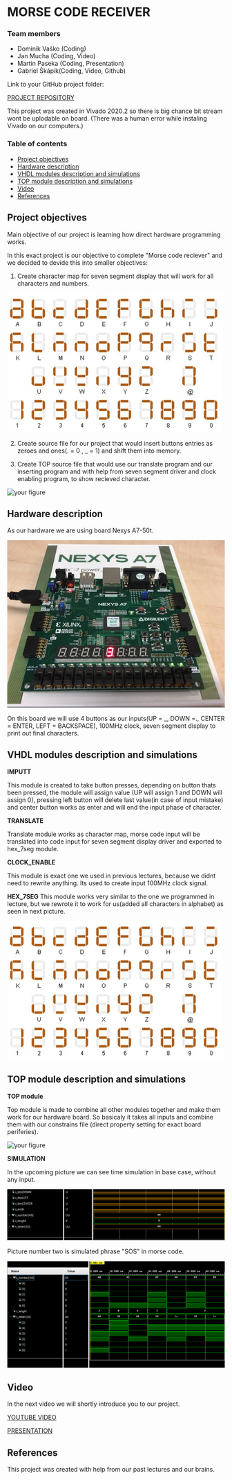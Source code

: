 # MORSE CODE RECEIVER

### Team members

* Dominik Vaško (Coding)
* Jan Mucha (Coding, Video)
* Martin Paseka (Coding, Presentation)
* Gabriel Škápík(Coding, Video, Github)

Link to your GitHub project folder:

   [PROJECT REPOSITORY](https://github.com/Hans22301/digital-electronics-1/tree/main/labs/project_morse_code_receiver)
   
   This project was created in Vivado 2020.2 so there is big chance bit stream wont be uplodable on board.
   (There was a human error while instaling Vivado on  our  computers.)


### Table of contents
* [Project objectives](#objectives)
* [Hardware description](#hardware)
* [VHDL modules description and simulations](#modules)
* [TOP module description and simulations](#top)
* [Video](#video)
* [References](#references)


<a name="objectives"></a>
## Project objectives

Main objective of our project is learning how direct hardware programming works.

In this exact project  is our objective to complete "Morse code reciever" and we decided to  devide this into smaller objectives:
1. Create character map for seven segment display that will work for all  characters and numbers.

![your figure](https://github.com/Hans22301/digital-electronics-1/blob/main/labs/project_morse_code_receiver/images/mapa_znaku.png)
	
2. Create source file for our project that would insert buttons entries as zeroes and ones(. = 0 , _ = 1) and shift them into memory.
	
3. Create TOP source file that would use our translate program and our inserting program and with help from seven segment driver and clock enabling program, to show recieved character.
	
![your figure](https://github.com/Hans22301/digital-electronics-1/blob/main/labs/project_morse_code_receiver/images/obrázek_2022-05-04_004706754.png)

<a name="hardware"></a>
## Hardware description

As our hardware we are using board Nexys A7-50t.

![your figure](https://github.com/Hans22301/digital-electronics-1/blob/main/labs/project_morse_code_receiver/images/deska_orig.png)

On this board we will use 4 buttons as our inputs(UP = _, DOWN =., CENTER = ENTER, LEFT = BACKSPACE), 100MHz clock, seven segment display to print out final characters.

<a name="modules"></a>
## VHDL modules description and simulations

**IMPUTT**

This module is created to take button presses, depending on button thats been pressed, the module will assign value (UP will assign 1 and DOWN will assign 0), pressing left button will delete last value(in case of input  mistake) and center button works as enter and will end the input phase of character.

**TRANSLATE**

Translate module works as character map, morse code input will be translated into code input for seven segment display driver and exported to hex_7seg module.

**CLOCK_ENABLE**

This module is exact one we used in previous lectures, because we didnt need to rewrite anything. Its used to create input 100MHz clock signal.

**HEX_7SEG**
This module works very similar to the one we programmed in lecture, but we rewrote it to work for us(added all characters in alphabet) as seen in next picture.

![your figure](https://github.com/Hans22301/digital-electronics-1/blob/main/labs/project_morse_code_receiver/images/mapa_znaku.png)


<a name="top"></a>
## TOP module description and simulations

**TOP module**

Top module is made to combine all other modules together and make them work for our hardware board. So basicaly it takes all inputs and combine them  with our  constrains file (direct property setting for exact board periferies).

![your figure](https://github.com/Hans22301/digital-electronics-1/blob/main/labs/project_morse_code_receiver/images/obrázek_2022-05-04_004706754.png)

**SIMULATION**

In the upcoming picture we can see time simulation in base case, without any input.

![your figure](https://github.com/Hans22301/digital-electronics-1/blob/main/labs/project_morse_code_receiver/images/simulace.png)

Picture number two is simulated phrase "SOS" in morse code.

![your figure](https://github.com/Hans22301/digital-electronics-1/blob/main/labs/project_morse_code_receiver/images/sos_simulace.png)

<a name="video"></a>
## Video

In the next video we will shortly introduce you to our project.

[YOUTUBE VIDEO](https://github.com/...)

[PRESENTATION](https://vutbr-my.sharepoint.com/:p:/g/personal/xmucha11_vutbr_cz/EfuMuLWZGjlKjdNw_ewh3QQBPMM-HOBnsedU1G0o26pXcA?e=4Flh2b)

<a name="references"></a>
## References

This project was created with help from our past lectures and our brains.

